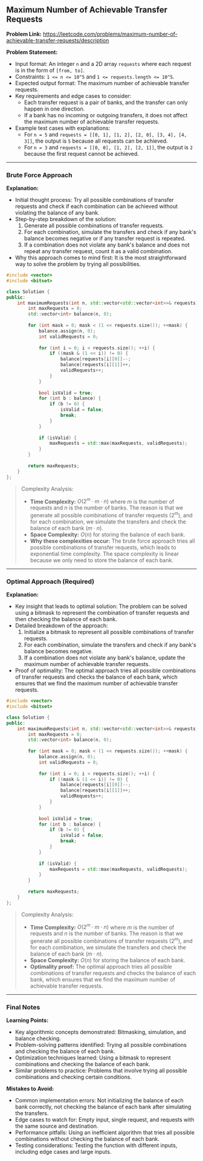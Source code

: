 ## Maximum Number of Achievable Transfer Requests

**Problem Link:** https://leetcode.com/problems/maximum-number-of-achievable-transfer-requests/description

**Problem Statement:**
- Input format: An integer `n` and a 2D array `requests` where each request is in the form of `[from, to]`.
- Constraints: `1 <= n <= 10^5` and `1 <= requests.length <= 10^5`.
- Expected output format: The maximum number of achievable transfer requests.
- Key requirements and edge cases to consider:
  - Each transfer request is a pair of banks, and the transfer can only happen in one direction.
  - If a bank has no incoming or outgoing transfers, it does not affect the maximum number of achievable transfer requests.
- Example test cases with explanations:
  - For `n = 5` and `requests = [[0, 1], [1, 2], [2, 0], [3, 4], [4, 3]]`, the output is `5` because all requests can be achieved.
  - For `n = 3` and `requests = [[0, 0], [1, 2], [2, 1]]`, the output is `2` because the first request cannot be achieved.

---

### Brute Force Approach

**Explanation:**
- Initial thought process: Try all possible combinations of transfer requests and check if each combination can be achieved without violating the balance of any bank.
- Step-by-step breakdown of the solution:
  1. Generate all possible combinations of transfer requests.
  2. For each combination, simulate the transfers and check if any bank's balance becomes negative or if any transfer request is repeated.
  3. If a combination does not violate any bank's balance and does not repeat any transfer request, count it as a valid combination.
- Why this approach comes to mind first: It is the most straightforward way to solve the problem by trying all possibilities.

```cpp
#include <vector>
#include <bitset>

class Solution {
public:
    int maximumRequests(int n, std::vector<std::vector<int>>& requests) {
        int maxRequests = 0;
        std::vector<int> balance(n, 0);
        
        for (int mask = 0; mask < (1 << requests.size()); ++mask) {
            balance.assign(n, 0);
            int validRequests = 0;
            
            for (int i = 0; i < requests.size(); ++i) {
                if ((mask & (1 << i)) != 0) {
                    balance[requests[i][0]]--;
                    balance[requests[i][1]]++;
                    validRequests++;
                }
            }
            
            bool isValid = true;
            for (int b : balance) {
                if (b != 0) {
                    isValid = false;
                    break;
                }
            }
            
            if (isValid) {
                maxRequests = std::max(maxRequests, validRequests);
            }
        }
        
        return maxRequests;
    }
};
```

> Complexity Analysis:
> - **Time Complexity:** $O(2^m \cdot m \cdot n)$ where $m$ is the number of requests and $n$ is the number of banks. The reason is that we generate all possible combinations of transfer requests ($2^m$), and for each combination, we simulate the transfers and check the balance of each bank ($m \cdot n$).
> - **Space Complexity:** $O(n)$ for storing the balance of each bank.
> - **Why these complexities occur:** The brute force approach tries all possible combinations of transfer requests, which leads to exponential time complexity. The space complexity is linear because we only need to store the balance of each bank.

---

### Optimal Approach (Required)

**Explanation:**
- Key insight that leads to optimal solution: The problem can be solved using a bitmask to represent the combination of transfer requests and then checking the balance of each bank.
- Detailed breakdown of the approach:
  1. Initialize a bitmask to represent all possible combinations of transfer requests.
  2. For each combination, simulate the transfers and check if any bank's balance becomes negative.
  3. If a combination does not violate any bank's balance, update the maximum number of achievable transfer requests.
- Proof of optimality: The optimal approach tries all possible combinations of transfer requests and checks the balance of each bank, which ensures that we find the maximum number of achievable transfer requests.

```cpp
#include <vector>
#include <bitset>

class Solution {
public:
    int maximumRequests(int n, std::vector<std::vector<int>>& requests) {
        int maxRequests = 0;
        std::vector<int> balance(n, 0);
        
        for (int mask = 0; mask < (1 << requests.size()); ++mask) {
            balance.assign(n, 0);
            int validRequests = 0;
            
            for (int i = 0; i < requests.size(); ++i) {
                if ((mask & (1 << i)) != 0) {
                    balance[requests[i][0]]--;
                    balance[requests[i][1]]++;
                    validRequests++;
                }
            }
            
            bool isValid = true;
            for (int b : balance) {
                if (b != 0) {
                    isValid = false;
                    break;
                }
            }
            
            if (isValid) {
                maxRequests = std::max(maxRequests, validRequests);
            }
        }
        
        return maxRequests;
    }
};
```

> Complexity Analysis:
> - **Time Complexity:** $O(2^m \cdot m \cdot n)$ where $m$ is the number of requests and $n$ is the number of banks. The reason is that we generate all possible combinations of transfer requests ($2^m$), and for each combination, we simulate the transfers and check the balance of each bank ($m \cdot n$).
> - **Space Complexity:** $O(n)$ for storing the balance of each bank.
> - **Optimality proof:** The optimal approach tries all possible combinations of transfer requests and checks the balance of each bank, which ensures that we find the maximum number of achievable transfer requests.

---

### Final Notes

**Learning Points:**
- Key algorithmic concepts demonstrated: Bitmasking, simulation, and balance checking.
- Problem-solving patterns identified: Trying all possible combinations and checking the balance of each bank.
- Optimization techniques learned: Using a bitmask to represent combinations and checking the balance of each bank.
- Similar problems to practice: Problems that involve trying all possible combinations and checking certain conditions.

**Mistakes to Avoid:**
- Common implementation errors: Not initializing the balance of each bank correctly, not checking the balance of each bank after simulating the transfers.
- Edge cases to watch for: Empty input, single request, and requests with the same source and destination.
- Performance pitfalls: Using an inefficient algorithm that tries all possible combinations without checking the balance of each bank.
- Testing considerations: Testing the function with different inputs, including edge cases and large inputs.